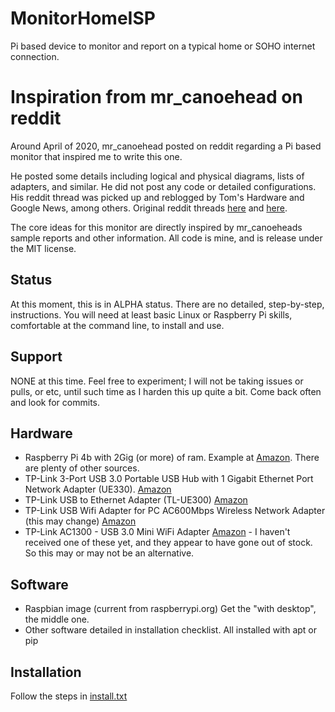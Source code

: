 # MonitorHomeISP

Pi based device to monitor and report on a typical home or SOHO internet connection. 

# Inspiration from mr_canoehead on reddit
Around April of 2020, mr_canoehead posted on reddit regarding a Pi based monitor that inspired me to write this one. 

He posted some details including logical and physical diagrams, lists of adapters, and similar.  He did not post any code or detailed configurations.  His reddit thread was picked up and reblogged by Tom's Hardware and Google News, among others. Original reddit threads 
[here](https://www.reddit.com/r/raspberry_pi/comments/fqs1fj/a_network_performance_monitor_for_my_home_network/ "reddit/r/raspberry_pi")
and
[here](https://old.reddit.com/r/linux/comments/fq4s49/having_some_fun_with_network_namespaces_built_a/ "reddit/r/linux").

The core ideas for this monitor are directly inspired by mr_canoeheads sample reports and other information.  All code is mine, and is release under the MIT license. 

## Status

At this moment, this is in ALPHA status.  There are no detailed, step-by-step, instructions. You will need at least basic Linux or Raspberry Pi skills, comfortable at the command line, to install and use. 

## Support
NONE at this time.  Feel free to experiment; I will not be taking issues or pulls, or etc, until such time as I harden this up quite a bit.  Come back often and look for commits. 

## Hardware
* Raspberry Pi 4b with 2Gig (or more) of ram.  Example at [Amazon](https://www.amazon.com/gp/product/B07V2B4W63).  There are plenty of other sources.
* TP-Link 3-Port USB 3.0 Portable USB Hub with 1 Gigabit Ethernet Port Network Adapter (UE330). [Amazon](https://www.amazon.com/gp/product/B01N9M32TA) 
* TP-Link USB to Ethernet Adapter (TL-UE300) [Amazon](https://www.amazon.com/gp/product/B00YUU3KC6)
* TP-Link USB Wifi Adapter for PC AC600Mbps Wireless Network Adapter (this may change) [Amazon](https://www.amazon.com/gp/product/B07P5PRK7J)
* TP-Link AC1300 - USB 3.0 Mini WiFi Adapter [Amazon](https://www.amazon.com/gp/product/B07P6N2TZH) - I haven't received one of these yet, and they appear to have gone out of stock.  So this may or may not be an alternative. 

## Software
* Raspbian image (current from raspberrypi.org)  Get the "with desktop", the middle one. 
* Other software detailed in installation checklist. All installed with apt or pip

## Installation
Follow the steps in [install.txt](https://github.com/DanalEstes/MonitorHomeISP/blob/master/install.txt)

